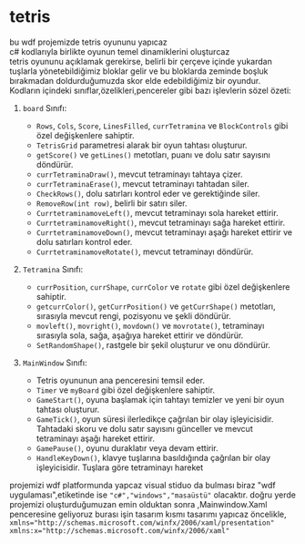 # tetris
bu wdf projemizde tetris oyununu yapıcaz
<br>
c# kodlarıyla birlikte oyunun temel dinamiklerini oluşturcaz
<br>
tetris oyununu açıklamak gerekirse, belirli bir çerçeve içinde yukardan tuşlarla yönetebildiğimiz bloklar gelir ve bu bloklarda zeminde boşluk bırakmadan doldurduğumuzda skor elde edebildiğimiz bir oyundur.
<br>
Kodların içindeki sınıflar,özelikleri,pencereler gibi bazı işlevlerin sözel özeti:


1. `board` Sınıfı:
   - `Rows`, `Cols`, `Score`, `LinesFilled`, `currTetramina` ve `BlockControls` gibi özel değişkenlere sahiptir.
   - `TetrisGrid` parametresi alarak bir oyun tahtası oluşturur.
   - `getScore()` ve `getLines()` metotları, puanı ve dolu satır sayısını döndürür.
   - `currTetraminaDraw()`, mevcut tetraminayı tahtaya çizer.
   - `currTetraminaErase()`, mevcut tetraminayı tahtadan siler.
   - `CheckRows()`, dolu satırları kontrol eder ve gerektiğinde siler.
   - `RemoveRow(int row)`, belirli bir satırı siler.
   - `CurrtetraminamoveLeft()`, mevcut tetraminayı sola hareket ettirir.
   - `CurrtetraminamoveRight()`, mevcut tetraminayı sağa hareket ettirir.
   - `CurrtetraminamoveDown()`, mevcut tetraminayı aşağı hareket ettirir ve dolu satırları kontrol eder.
   - `CurrtetraminamoveRotate()`, mevcut tetraminayı döndürür.

2. `Tetramina` Sınıfı:
   - `currPosition`, `currShape`, `currColor` ve `rotate` gibi özel değişkenlere sahiptir.
   - `getcurrColor()`, `getCurrPosition()` ve `getCurrShape()` metotları, sırasıyla mevcut rengi, pozisyonu ve şekli döndürür.
   - `movleft()`, `movright()`, `movdown()` ve `movrotate()`, tetraminayı sırasıyla sola, sağa, aşağıya hareket ettirir ve döndürür.
   - `SetRandomShape()`, rastgele bir şekil oluşturur ve onu döndürür.

3. `MainWindow` Sınıfı:
   - Tetris oyununun ana penceresini temsil eder.
   - `Timer` ve `myBoard` gibi özel değişkenlere sahiptir.
   - `GameStart()`, oyuna başlamak için tahtayı temizler ve yeni bir oyun tahtası oluşturur.
   - `GameTick()`, oyun süresi ilerledikçe çağrılan bir olay işleyicisidir. Tahtadaki skoru ve dolu satır sayısını günceller ve mevcut tetraminayı aşağı hareket ettirir.
   - `GamePause()`, oyunu duraklatır veya devam ettirir.
   - `HandleKeyDown()`, klavye tuşlarına basıldığında çağrılan bir olay işleyicisidir. Tuşlara göre tetraminayı hareket


projemizi wdf platformunda yapcaz visual stiduo da bulması biraz "wdf uygulaması",etiketinde ise `"c#","windows","masaüstü"` olacaktır.
doğru yerde projemizi oluşturduğumuzan emin olduktan sonra ,Mainwindow.Xaml penceresine geliyoruz burası işin tasarım kısmı tasarımı yapıcaz öncelikle,
`xmlns="http://schemas.microsoft.com/winfx/2006/xaml/presentation"`
`xmlns:x="http://schemas.microsoft.com/winfx/2006/xaml"`

